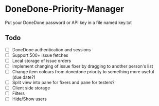 # DoneDone-Priority-Manager

Put your DoneDone password or API key in a file named key.txt

## Todo

- [ ] DoneDone authentication and sessions
- [ ] Support 500+ issue fetches
- [ ] Local storage of issue orders
- [ ] Implement changing of issue fixer by dragging to another person's list
- [ ] Change item colours from donedone priority to something more useful (due date?)
- [ ] Split view into pane for fixers and pane for testers?
- [ ] Client side storage
- [ ] Filters
- [ ] Hide/Show users